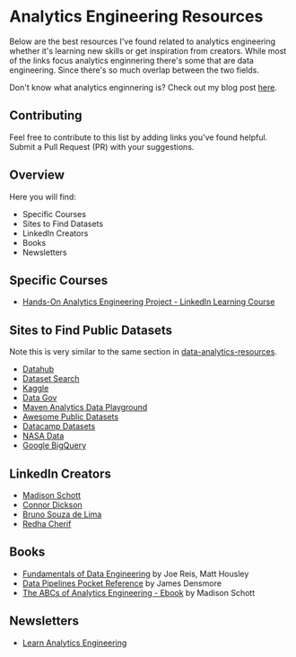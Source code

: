 # Analytics Engineering Resources

Below are the best resources I've found related to analytics engineering whether it's learning new skills or get inspiration from creators. While most of the links focus analytics enginnering there's some that are data engineering. Since there's so much overlap between the two fields.

Don't know what analytics enginnering is? Check out my blog post [here](https://www.kellyjadams.com/post/what-is-an-analytics-engineer).

## Contributing
Feel free to contribute to this list by adding links you've found helpful. Submit a Pull Request (PR) with your suggestions.

## Overview
Here you will find:

- Specific Courses
- Sites to Find Datasets
- LinkedIn Creators
- Books
- Newsletters

## Specific Courses

- [Hands-On Analytics Engineering Project - LinkedIn Learning Course](https://www.linkedin.com/learning/hands-on-analytics-engineering-project?trk=profile_featured_learning_course&lipi=urn%3Ali%3Apage%3Ad_flagship3_profile_view_base%3BVP3qykzJS%2BeH05NxdZYLLw%3D%3D)

## Sites to Find Public Datasets

Note this is very similar to the same section in [data-analytics-resources](https://github.com/kellyjadams/data-analytics-resources).

- [Datahub](https://datahub.io/collections)
- [Dataset Search](https://datasetsearch.research.google.com/) 
- [Kaggle](https://www.kaggle.com/datasets) 
- [Data Gov](https://data.gov/)
- [Maven Analytics Data Playground](https://www.mavenanalytics.io/data-playground)
- [Awesome Public Datasets](https://github.com/awesomedata/awesome-public-datasets)
- [Datacamp Datasets](https://www.datacamp.com/workspace/datasets)
- [NASA Data](https://data.nasa.gov/)
- [Google BigQuery](https://cloud.google.com/bigquery/docs/sandbox)

## LinkedIn Creators

- [Madison Schott](https://www.linkedin.com/in/schottmadison/)
- [Connor Dickson](https://www.linkedin.com/in/connordickson2/)
- [Bruno Souza de Lima](https://www.linkedin.com/in/brunoszdl/)
- [Redha Cherif](https://www.linkedin.com/in/redhacherif/)

## Books

- [Fundamentals of Data Engineering](https://a.co/d/drxVkzH) by Joe Reis, Matt Housley 
- [Data Pipelines Pocket Reference](https://a.co/d/ckHnFB3) by James Densmore
- [The ABCs of Analytics Engineering - Ebook](https://madisonmae.gumroad.com/l/learnanalyticsengineering) by Madison Schott

## Newsletters 

- [Learn Analytics Engineering](https://learnanalyticsengineering.substack.com/subscribe)
